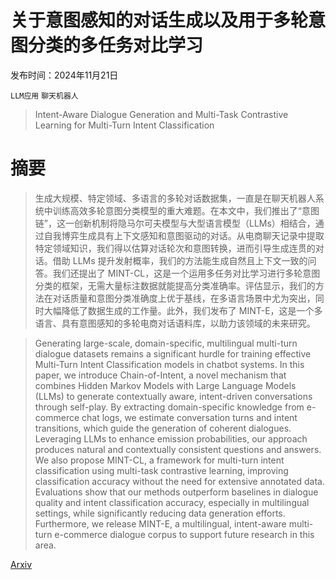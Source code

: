 # 关于意图感知的对话生成以及用于多轮意图分类的多任务对比学习

发布时间：2024年11月21日

`LLM应用` `聊天机器人`

> Intent-Aware Dialogue Generation and Multi-Task Contrastive Learning for Multi-Turn Intent Classification

# 摘要

> 生成大规模、特定领域、多语言的多轮对话数据集，一直是在聊天机器人系统中训练高效多轮意图分类模型的重大难题。在本文中，我们推出了“意图链”，这一创新机制将隐马尔可夫模型与大型语言模型（LLMs）相结合，通过自我博弈生成具有上下文感知和意图驱动的对话。从电商聊天记录中提取特定领域知识，我们得以估算对话轮次和意图转换，进而引导生成连贯的对话。借助 LLMs 提升发射概率，我们的方法能生成自然且上下文一致的问答。我们还提出了 MINT-CL，这是一个运用多任务对比学习进行多轮意图分类的框架，无需大量标注数据就能提高分类准确率。评估显示，我们的方法在对话质量和意图分类准确度上优于基线，在多语言场景中尤为突出，同时大幅降低了数据生成的工作量。此外，我们发布了 MINT-E，这是一个多语言、具有意图感知的多轮电商对话语料库，以助力该领域的未来研究。

> Generating large-scale, domain-specific, multilingual multi-turn dialogue datasets remains a significant hurdle for training effective Multi-Turn Intent Classification models in chatbot systems. In this paper, we introduce Chain-of-Intent, a novel mechanism that combines Hidden Markov Models with Large Language Models (LLMs) to generate contextually aware, intent-driven conversations through self-play. By extracting domain-specific knowledge from e-commerce chat logs, we estimate conversation turns and intent transitions, which guide the generation of coherent dialogues. Leveraging LLMs to enhance emission probabilities, our approach produces natural and contextually consistent questions and answers. We also propose MINT-CL, a framework for multi-turn intent classification using multi-task contrastive learning, improving classification accuracy without the need for extensive annotated data. Evaluations show that our methods outperform baselines in dialogue quality and intent classification accuracy, especially in multilingual settings, while significantly reducing data generation efforts. Furthermore, we release MINT-E, a multilingual, intent-aware multi-turn e-commerce dialogue corpus to support future research in this area.

[Arxiv](https://arxiv.org/abs/2411.14252)